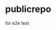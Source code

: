 # publicrepo
for e2e test






















































































































































































































































































































































































































































































































































































































































































































































































































































































































































































































































































































































































































































































































































































































































































































































































































































































































































































































































































































































































































































































































































































































































































































































































































































































































































